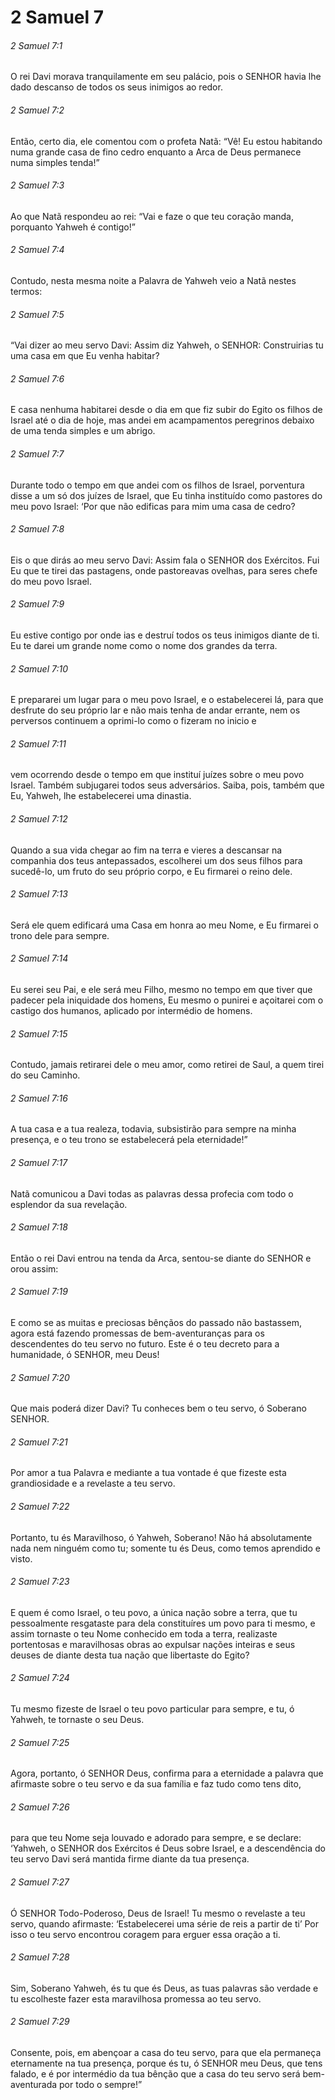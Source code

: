 # 2 Samuel 7

###### 2 Samuel 7:1

O rei Davi morava tranquilamente em seu palácio, pois o SENHOR havia lhe dado descanso de todos os seus inimigos ao redor.

###### 2 Samuel 7:2

Então, certo dia, ele comentou com o profeta Natã: “Vê! Eu estou habitando numa grande casa de fino cedro enquanto a Arca de Deus permanece numa simples tenda!”

###### 2 Samuel 7:3

Ao que Natã respondeu ao rei: “Vai e faze o que teu coração manda, porquanto Yahweh é contigo!”

###### 2 Samuel 7:4

Contudo, nesta mesma noite a Palavra de Yahweh veio a Natã nestes termos:

###### 2 Samuel 7:5

“Vai dizer ao meu servo Davi: Assim diz Yahweh, o SENHOR: Construirias tu uma casa em que Eu venha habitar?

###### 2 Samuel 7:6

E casa nenhuma habitarei desde o dia em que fiz subir do Egito os filhos de Israel até o dia de hoje, mas andei em acampamentos peregrinos debaixo de uma tenda simples e um abrigo.

###### 2 Samuel 7:7

Durante todo o tempo em que andei com os filhos de Israel, porventura disse a um só dos juízes de Israel, que Eu tinha instituído como pastores do meu povo Israel: ‘Por que não edificas para mim uma casa de cedro?

###### 2 Samuel 7:8

Eis o que dirás ao meu servo Davi: Assim fala o SENHOR dos Exércitos. Fui Eu que te tirei das pastagens, onde pastoreavas ovelhas, para seres chefe do meu povo Israel.

###### 2 Samuel 7:9

Eu estive contigo por onde ias e destruí todos os teus inimigos diante de ti. Eu te darei um grande nome como o nome dos grandes da terra.

###### 2 Samuel 7:10

E prepararei um lugar para o meu povo Israel, e o estabelecerei lá, para que desfrute do seu próprio lar e não mais tenha de andar errante, nem os perversos continuem a oprimi-lo como o fizeram no inicio e

###### 2 Samuel 7:11

vem ocorrendo desde o tempo em que instituí juízes sobre o meu povo Israel. Também subjugarei todos seus adversários. Saiba, pois, também que Eu, Yahweh, lhe estabelecerei uma dinastia.

###### 2 Samuel 7:12

Quando a sua vida chegar ao fim na terra e vieres a descansar na companhia dos teus antepassados, escolherei um dos seus filhos para sucedê-lo, um fruto do seu próprio corpo, e Eu firmarei o reino dele.

###### 2 Samuel 7:13

Será ele quem edificará uma Casa em honra ao meu Nome, e Eu firmarei o trono dele para sempre.

###### 2 Samuel 7:14

Eu serei seu Pai, e ele será meu Filho, mesmo no tempo em que tiver que padecer pela iniquidade dos homens, Eu mesmo o punirei e açoitarei com o castigo dos humanos, aplicado por intermédio de homens.

###### 2 Samuel 7:15

Contudo, jamais retirarei dele o meu amor, como retirei de Saul, a quem tirei do seu Caminho.

###### 2 Samuel 7:16

A tua casa e a tua realeza, todavia, subsistirão para sempre na minha presença, e o teu trono se estabelecerá pela eternidade!”

###### 2 Samuel 7:17

Natã comunicou a Davi todas as palavras dessa profecia com todo o esplendor da sua revelação.

###### 2 Samuel 7:18

Então o rei Davi entrou na tenda da Arca, sentou-se diante do SENHOR e orou assim:

###### 2 Samuel 7:19

E como se as muitas e preciosas bênçãos do passado não bastassem, agora está fazendo promessas de bem-aventuranças para os descendentes do teu servo no futuro. Este é o teu decreto para a humanidade, ó SENHOR, meu Deus!

###### 2 Samuel 7:20

Que mais poderá dizer Davi? Tu conheces bem o teu servo, ó Soberano SENHOR.

###### 2 Samuel 7:21

Por amor a tua Palavra e mediante a tua vontade é que fizeste esta grandiosidade e a revelaste a teu servo.

###### 2 Samuel 7:22

Portanto, tu és Maravilhoso, ó Yahweh, Soberano! Não há absolutamente nada nem ninguém como tu; somente tu és Deus, como temos aprendido e visto.

###### 2 Samuel 7:23

E quem é como Israel, o teu povo, a única nação sobre a terra, que tu pessoalmente resgataste para dela constituíres um povo para ti mesmo, e assim tornaste o teu Nome conhecido em toda a terra, realizaste portentosas e maravilhosas obras ao expulsar nações inteiras e seus deuses de diante desta tua nação que libertaste do Egito?

###### 2 Samuel 7:24

Tu mesmo fizeste de Israel o teu povo particular para sempre, e tu, ó Yahweh, te tornaste o seu Deus.

###### 2 Samuel 7:25

Agora, portanto, ó SENHOR Deus, confirma para a eternidade a palavra que afirmaste sobre o teu servo e da sua família e faz tudo como tens dito,

###### 2 Samuel 7:26

para que teu Nome seja louvado e adorado para sempre, e se declare: ‘Yahweh, o SENHOR dos Exércitos é Deus sobre Israel, e a descendência do teu servo Davi será mantida firme diante da tua presença.

###### 2 Samuel 7:27

Ó SENHOR Todo-Poderoso, Deus de Israel! Tu mesmo o revelaste a teu servo, quando afirmaste: ‘Estabelecerei uma série de reis a partir de ti’ Por isso o teu servo encontrou coragem para erguer essa oração a ti.

###### 2 Samuel 7:28

Sim, Soberano Yahweh, és tu que és Deus, as tuas palavras são verdade e tu escolheste fazer esta maravilhosa promessa ao teu servo.

###### 2 Samuel 7:29

Consente, pois, em abençoar a casa do teu servo, para que ela permaneça eternamente na tua presença, porque és tu, ó SENHOR meu Deus, que tens falado, e é por intermédio da tua bênção que a casa do teu servo será bem-aventurada por todo o sempre!”

